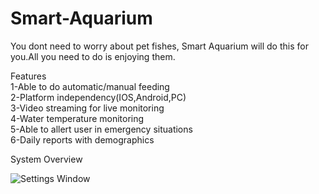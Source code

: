 # Smart-Aquarium
You dont need to worry about pet fishes, Smart Aquarium will do this for you.All you need to do is enjoying them.

Features                                                                                          
1-Able to do automatic/manual feeding                                                                            
2-Platform independency(IOS,Android,PC)                                                                            
3-Video streaming for live monitoring                                                                            
4-Water temperature monitoring                                                                            
5-Able to allert user in emergency situations                                                                            
6-Daily reports with demographics                                                                            

System Overview

![Settings Window](https://raw.githubusercontent.com/metemertkan/Smart-Aquarium/master/System%20Overview.png)
